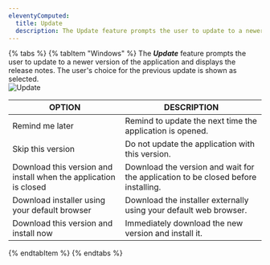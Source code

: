 ```yaml
---
eleventyComputed:
  title: Update
  description: The Update feature prompts the user to update to a newer version of the application and displays the release notes. The user's choice for the previous update is shown as selected.  
---
```

{% tabs %}
{% tabItem "Windows" %}
The ***Update*** feature prompts the user to update to a newer version of the application and displays the release notes. The user's choice for the previous update is shown as selected.  
![Update](https://webdevolutions.azureedge.net/docs/en/rdm/windows/clip3587.png) 

| OPTION | DESCRIPTION |
|--------|-------------|
| Remind me later | Remind to update the next time the application is opened. |
| Skip this version | Do not update the application with this version.        |
| Download this version and install when the application is closed | Download the version and wait for the application to be closed before installing. |
| Download installer using your default browser | Download the installer externally using your default web browser. |
| Download this version and install now | Immediately download the new version and install it. |
{% endtabItem %}
{% endtabs %}